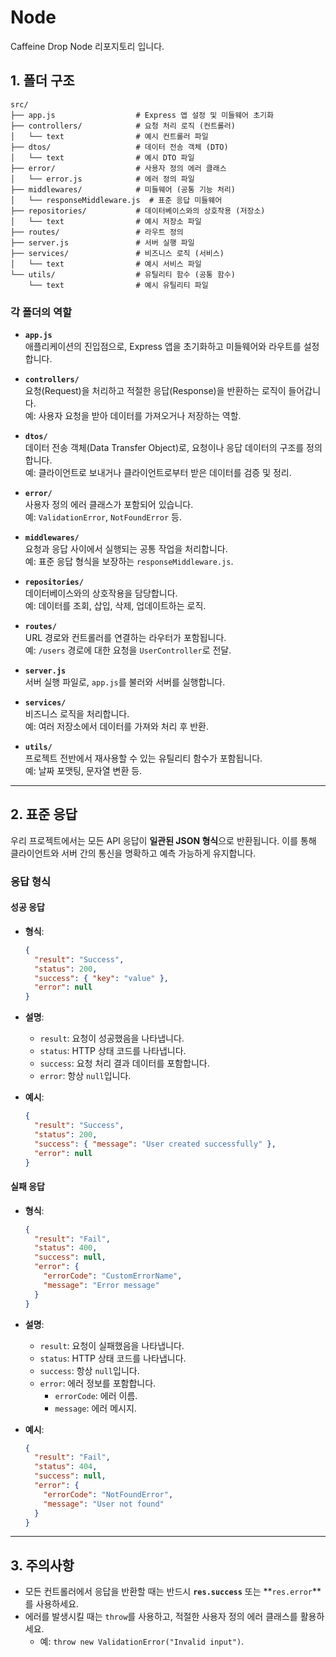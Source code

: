 # Node
Caffeine Drop Node 리포지토리 입니다.

## 1. 폴더 구조

```
src/
├── app.js                  # Express 앱 설정 및 미들웨어 초기화
├── controllers/            # 요청 처리 로직 (컨트롤러)
│   └── text                # 예시 컨트롤러 파일
├── dtos/                   # 데이터 전송 객체 (DTO)
│   └── text                # 예시 DTO 파일
├── error/                  # 사용자 정의 에러 클래스
│   └── error.js            # 에러 정의 파일
├── middlewares/            # 미들웨어 (공통 기능 처리)
│   └── responseMiddleware.js  # 표준 응답 미들웨어
├── repositories/           # 데이터베이스와의 상호작용 (저장소)
│   └── text                # 예시 저장소 파일
├── routes/                 # 라우트 정의
├── server.js               # 서버 실행 파일
├── services/               # 비즈니스 로직 (서비스)
│   └── text                # 예시 서비스 파일
└── utils/                  # 유틸리티 함수 (공통 함수)
    └── text                # 예시 유틸리티 파일
```

### 각 폴더의 역할
- **`app.js`**  
  애플리케이션의 진입점으로, Express 앱을 초기화하고 미들웨어와 라우트를 설정합니다.

- **`controllers/`**  
  요청(Request)을 처리하고 적절한 응답(Response)을 반환하는 로직이 들어갑니다.  
  예: 사용자 요청을 받아 데이터를 가져오거나 저장하는 역할.

- **`dtos/`**  
  데이터 전송 객체(Data Transfer Object)로, 요청이나 응답 데이터의 구조를 정의합니다.  
  예: 클라이언트로 보내거나 클라이언트로부터 받은 데이터를 검증 및 정리.

- **`error/`**  
  사용자 정의 에러 클래스가 포함되어 있습니다.  
  예: `ValidationError`, `NotFoundError` 등.

- **`middlewares/`**  
  요청과 응답 사이에서 실행되는 공통 작업을 처리합니다.  
  예: 표준 응답 형식을 보장하는 `responseMiddleware.js`.

- **`repositories/`**  
  데이터베이스와의 상호작용을 담당합니다.  
  예: 데이터를 조회, 삽입, 삭제, 업데이트하는 로직.

- **`routes/`**  
  URL 경로와 컨트롤러를 연결하는 라우터가 포함됩니다.  
  예: `/users` 경로에 대한 요청을 `UserController`로 전달.

- **`server.js`**  
  서버 실행 파일로, `app.js`를 불러와 서버를 실행합니다.

- **`services/`**  
  비즈니스 로직을 처리합니다.  
  예: 여러 저장소에서 데이터를 가져와 처리 후 반환.

- **`utils/`**  
  프로젝트 전반에서 재사용할 수 있는 유틸리티 함수가 포함됩니다.  
  예: 날짜 포맷팅, 문자열 변환 등.

---

## 2. 표준 응답

우리 프로젝트에서는 모든 API 응답이 **일관된 JSON 형식**으로 반환됩니다. 이를 통해 클라이언트와 서버 간의 통신을 명확하고 예측 가능하게 유지합니다.

### 응답 형식

#### 성공 응답
- **형식**:
  ```json
  {
    "result": "Success",
    "status": 200,
    "success": { "key": "value" },
    "error": null
  }
  ```
- **설명**:
  - `result`: 요청이 성공했음을 나타냅니다.
  - `status`: HTTP 상태 코드를 나타냅니다.
  - `success`: 요청 처리 결과 데이터를 포함합니다.
  - `error`: 항상 `null`입니다.

- **예시**:
  ```json
  {
    "result": "Success",
    "status": 200,
    "success": { "message": "User created successfully" },
    "error": null
  }
  ```

#### 실패 응답
- **형식**:
  ```json
  {
    "result": "Fail",
    "status": 400,
    "success": null,
    "error": {
      "errorCode": "CustomErrorName",
      "message": "Error message"
    }
  }
  ```
- **설명**:
  - `result`: 요청이 실패했음을 나타냅니다.
  - `status`: HTTP 상태 코드를 나타냅니다.
  - `success`: 항상 `null`입니다.
  - `error`: 에러 정보를 포함합니다.
    - `errorCode`: 에러 이름.
    - `message`: 에러 메시지.

- **예시**:
  ```json
  {
    "result": "Fail",
    "status": 404,
    "success": null,
    "error": {
      "errorCode": "NotFoundError",
      "message": "User not found"
    }
  }
  ```

---

## 3. 주의사항
- 모든 컨트롤러에서 응답을 반환할 때는 반드시 **`res.success`** 또는 **`res.error`**를 사용하세요.
- 에러를 발생시킬 때는 `throw`를 사용하고, 적절한 사용자 정의 에러 클래스를 활용하세요.
  - 예: `throw new ValidationError("Invalid input")`.
